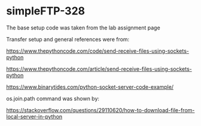 # simpleFTP-328

The base setup code was taken from the lab assignment page

Transfer setup and general references were from:

https://www.thepythoncode.com/code/send-receive-files-using-sockets-python

https://www.thepythoncode.com/article/send-receive-files-using-sockets-python

https://www.binarytides.com/python-socket-server-code-example/

os.join.path command was shown by:

https://stackoverflow.com/questions/29110620/how-to-download-file-from-local-server-in-python
